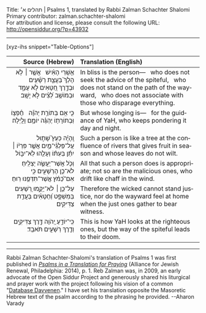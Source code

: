 <html>
<head></head>
<body>
Title: תהלים א׳ | Psalms 1, translated by Rabbi Zalman Schachter Shalomi<br />
Primary contributor: zalman.schachter-shalomi<br />
For attribution and license, please consult the following URL: <a href="http://opensiddur.org/?p=43932">http://opensiddur.org/?p=43932</a>
<p />
<hr />

[xyz-ihs snippet="Table-Options"]<table style="margin-left: auto; margin-right: auto;" class="draggable">
<thead><tr><th id="x" style="text-align: right;">Source (Hebrew)</th><th style="text-align: left;">Translation (English)</th></tr></thead>
<tbody>
<tr><td style="vertical-align:top;">
<div class="liturgy" lang="he" style="text-align: right;">
אַ֥שְֽׁרֵי הָאִ֗ישׁ 
&nbsp;
אֲשֶׁ֤ר ׀ לֹ֥א הָלַךְ֮ 
בַּעֲצַ֢ת רְשָׁ֫עִ֥ים 
&nbsp;
וּבְדֶ֣רֶךְ חַ֭טָּאִים 
לֹ֥א עָמָ֑ד 
&nbsp;
וּבְמוֹשַׁ֥ב לֵ֝צִ֗ים 
לֹ֣א יָשָֽׁב׃
</div></td>

<td style="vertical-align:top;">
<div class="english" lang="en" style="text-align: left;">
In bliss is the person—
&nbsp;
who does not seek 
the advice of the spiteful,
&nbsp;
who does not stand
on the path of the wayward,
&nbsp;
who does not associate
with those who disparage everything.
</div></td></tr>


<tr><td style="vertical-align:top;">
<div class="liturgy" lang="he" style="text-align: right;">
כִּ֤י אִ֥ם בְּתוֹרַ֥ת יְהֹוָ֗ה 
&nbsp;
חֶ֫פְצ֥וֹ 
וּֽבְתוֹרָת֥וֹ יֶהְגֶּ֗ה יוֹמָ֥ם וָלָֽיְלָה׃
</div></td>

<td style="vertical-align:top;">
<div class="english" lang="en" style="text-align: left;">
But whose longing is—
&nbsp;
for the guidance of YaH,
who keeps pondering it day and night.
</div></td></tr>


<tr><td style="vertical-align:top;">
<div class="liturgy" lang="he" style="text-align: right;">
וְֽהָיָ֗ה 
כְּעֵץ֮ שָׁת֢וּל עַֽל־פַּלְגֵ֫י־מָ֥יִם 
אֲשֶׁ֤ר פִּרְי֨וֹ ׀ יִתֵּ֬ן בְּעִתּ֗וֹ 
וְעָלֵ֥הוּ לֹֽא־יִבּ֑וֹל 
</div></td>

<td style="vertical-align:top;">
<div class="english" lang="en" style="text-align: left;">
Such a person is like 
a tree at the confluence of rivers 
that gives fruit in season 
and whose leaves do not wilt.
</div></td></tr>


<tr><td style="vertical-align:top;">
<div class="liturgy" lang="he" style="text-align: right;">
וְכֹ֖ל אֲשֶׁר־יַעֲשֶׂ֣ה 
יַצְלִֽיחַ׃
לֹא־כֵ֥ן הָרְשָׁעִ֑ים 
כִּ֥י אִם־כַּ֝מֹּ֗ץ אֲֽשֶׁר־תִּדְּפֶ֥נּוּ רֽוּחַ׃
</div></td>

<td style="vertical-align:top;">
<div class="english" lang="en" style="text-align: left;">
All that such a person does 
is appropriate;
not so are the malicious ones, 
who drift like chaff in the wind.
</div></td></tr>


<tr><td style="vertical-align:top;">
<div class="liturgy" lang="he" style="text-align: right;">
עַל־כֵּ֤ן ׀ לֹא־יָקֻ֣מוּ רְ֭שָׁעִים בַּמִּשְׁפָּ֑ט 
וְ֝חַטָּאִ֗ים 
בַּעֲדַ֥ת צַדִּיקִֽים׃
</div></td>

<td style="vertical-align:top;">
<div class="english" lang="en" style="text-align: left;">
Therefore the wicked cannot stand justice, 
nor do the wayward feel at home 
when the just ones gather to bear witness.
</div></td></tr>


<tr><td style="vertical-align:top;">
<div class="liturgy" lang="he" style="text-align: right;">
כִּֽי־יוֹדֵ֣עַ יְ֭הֹוָה דֶּ֣רֶךְ צַדִּיקִ֑ים
 וְדֶ֖רֶךְ רְשָׁעִ֣ים תֹּאבֵֽד׃
</div></td>

<td style="vertical-align:top;">
<div class="english" lang="en" style="text-align: left;">
This is how YaH looks at the righteous ones, 
but the way of the spiteful leads to their doom.
</div></td></tr>
</tbody></table>

<hr />

Rabbi Zalman Schachter-Shalomi's translation of Psalms 1 was first published in <em><a href="https://www.indiebound.org/book/9780615976785">Psalms in a Translation for Praying</a><a href="https://www.indiebound.org/book/9780615976785"></a></em> (Alliance for Jewish Renewal, Philadelphia: 2014), p. 1. Reb Zalman was, in 2009, an early advocate of the Open Siddur Project and generously shared his liturgical and prayer work with the project following his vision of a common "<a href="/?p=7665">Database Davvenen</a>." I have set his translation opposite the Masoretic Hebrew text of the psalm according to the phrasing he provided. --Aharon Varady

&nbsp;
</body>
</html>